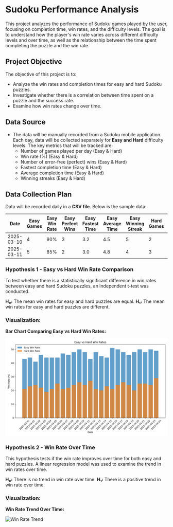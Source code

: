 # Sudoku Performance Analysis
This project analyzes the performance of Sudoku games played by the user, focusing on completion time, win rates, and the difficulty levels. The goal is to understand how the player's win rate varies across different difficulty levels and over time, as well as the relationship between the time spent completing the puzzle and the win rate.

## Project Objective
The objective of this project is to:
- Analyze the win rates and completion times for easy and hard Sudoku puzzles.
- Investigate whether there is a correlation between time spent on a puzzle and the success rate.
- Examine how win rates change over time.

## Data Source  
- The data will be manually recorded from a Sudoku mobile application. Each day, data will be collected separately for **Easy and Hard** difficulty levels. The key metrics that will be tracked are:  
  - Number of games played per day (Easy & Hard)  
  - Win rate (%) (Easy & Hard)  
  - Number of error-free (perfect) wins (Easy & Hard)  
  - Fastest completion time (Easy & Hard)  
  - Average completion time (Easy & Hard)  
  - Winning streaks (Easy & Hard)  

## Data Collection Plan  
Data will be recorded daily in a **CSV file**. Below is the sample data:  

| Date       | Easy Games | Easy Win Rate | Easy Perfect Wins | Easy Fastest Time | Easy Average Time | Easy Winning Streak | Hard Games | Hard Win Rate | Hard Perfect Wins | Hard Fastest Time | Hard Average Time | Hard Winning Streak |
|------------|------------|---------------|--------------------|-------------------|-------------------|---------------------|------------|---------------|--------------------|-------------------|-------------------|---------------------|
| 2025-03-10 | 4          | 90%           | 3                  | 3.2               | 4.5               | 5                   | 2          | 70%           | 1                  | 5.8               | 7.3               | 2                   |
| 2025-03-11 | 5          | 85%           | 2                  | 3.0               | 4.8               | 4                   | 3          | 65%           | 1                  | 6.2               | 8.0               | 1                   |


### Hypothesis 1 - Easy vs Hard Win Rate Comparison

To test whether there is a statistically significant difference in win rates between easy and hard Sudoku puzzles, an independent t-test was conducted.

**H₀:** The mean win rates for easy and hard puzzles are equal.
**H₁:** The mean win rates for easy and hard puzzles are different.

### Visualization:

**Bar Chart Comparing Easy vs Hard Win Rates:**

![Win Rate Comparison](visuals/screenshot/bar_chart.png)


### Hypothesis 2 - Win Rate Over Time

This hypothesis tests if the win rate improves over time for both easy and hard puzzles. A linear regression model was used to examine the trend in win rates over time.

**H₀:** There is no trend in win rate over time.
**H₁:** There is a positive trend in win rate over time.

### Visualization:

**Win Rate Trend Over Time:**

![Win Rate Trend](visualizations/screenshots/trend_plot.png)


